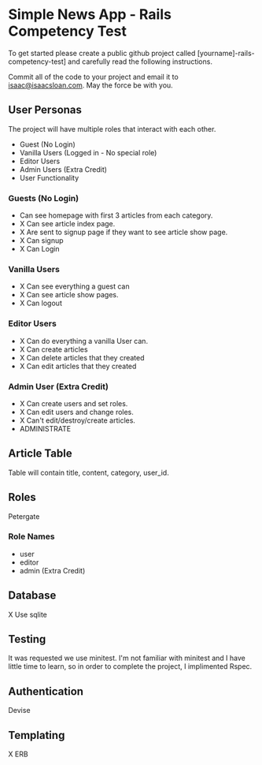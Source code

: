 # Simple News App - Rails Competency Test

To get started please create a public github project called [yourname]-rails-competency-test] and carefully read the following instructions.

Commit all of the code to your project and email it to isaac@isaacsloan.com. May the force be with you.

## User Personas

The project will have multiple roles that interact with each other.

- Guest (No Login)
- Vanilla Users (Logged in - No special role)
- Editor Users
- Admin Users (Extra Credit)
- User Functionality

### Guests (No Login)

- Can see homepage with first 3 articles from each category.
- X Can see article index page.
- X Are sent to signup page if they want to see article show page.
- X Can signup
- X Can Login

### Vanilla Users

- X Can see everything a guest can
- X Can see article show pages.
- X Can logout

### Editor Users

- X Can do everything a vanilla User can.
- X Can create articles
- X Can delete articles that they created
- X Can edit articles that they created

### Admin User (Extra Credit)

- X Can create users and set roles.
- X Can edit users and change roles.
- X Can't edit/destroy/create articles.
- ADMINISTRATE

## Article Table

Table will contain title, content, category, user_id.

## Roles

Petergate

### Role Names

- user
- editor
- admin (Extra Credit)

## Database

X Use sqlite

## Testing

It was requested we use minitest. I'm not familiar with minitest and I have little time to learn, so in order to complete the project, I implimented Rspec.

## Authentication

Devise

## Templating

X ERB